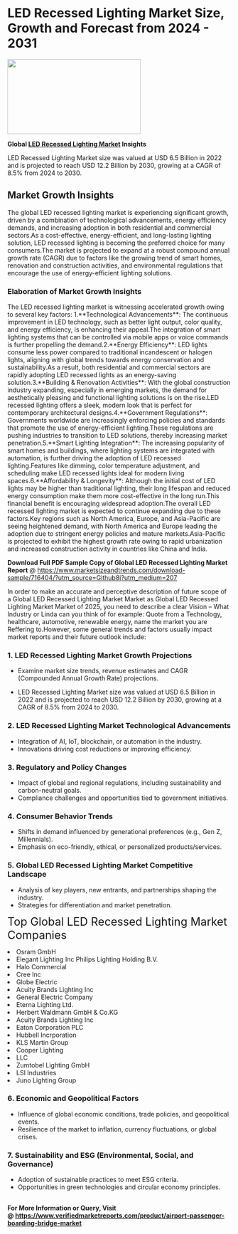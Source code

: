 <H1>LED Recessed Lighting Market Size, Growth and Forecast from 2024 - 2031</H1><img class="aligncenter size-medium wp-image-584254" src="https://thirdeyenews.in/wp-content/uploads/2024/09/Global-Market-Research-300x168.jpeg" alt="" width="300" height="168" /><p><strong>Global&nbsp;<a href="https://www.marketsizeandtrends.com/download-sample/716404/?utm_source=Github8j?utm_medium=207">LED Recessed Lighting Market</a> Insights</strong></p><p>LED Recessed Lighting Market size was valued at USD 6.5 Billion in 2022 and is projected to reach USD 12.2 Billion by 2030, growing at a CAGR of 8.5% from 2024 to 2030.</p><p><h2>Market Growth Insights</h2> The global LED recessed lighting market is experiencing significant growth, driven by a combination of technological advancements, energy efficiency demands, and increasing adoption in both residential and commercial sectors.As a cost-effective, energy-efficient, and long-lasting lighting solution, LED recessed lighting is becoming the preferred choice for many consumers.The market is projected to expand at a robust compound annual growth rate (CAGR) due to factors like the growing trend of smart homes, renovation and construction activities, and environmental regulations that encourage the use of energy-efficient lighting solutions. <h3>Elaboration of Market Growth Insights</h3> The LED recessed lighting market is witnessing accelerated growth owing to several key factors: 1.**Technological Advancements**: The continuous improvement in LED technology, such as better light output, color quality, and energy efficiency, is enhancing their appeal.The integration of smart lighting systems that can be controlled via mobile apps or voice commands is further propelling the demand.2.**Energy Efficiency**: LED lights consume less power compared to traditional incandescent or halogen lights, aligning with global trends towards energy conservation and sustainability.As a result, both residential and commercial sectors are rapidly adopting LED recessed lights as an energy-saving solution.3.**Building & Renovation Activities**: With the global construction industry expanding, especially in emerging markets, the demand for aesthetically pleasing and functional lighting solutions is on the rise.LED recessed lighting offers a sleek, modern look that is perfect for contemporary architectural designs.4.**Government Regulations**: Governments worldwide are increasingly enforcing policies and standards that promote the use of energy-efficient lighting.These regulations are pushing industries to transition to LED solutions, thereby increasing market penetration.5.**Smart Lighting Integration**: The increasing popularity of smart homes and buildings, where lighting systems are integrated with automation, is further driving the adoption of LED recessed lighting.Features like dimming, color temperature adjustment, and scheduling make LED recessed lights ideal for modern living spaces.6.**Affordability & Longevity**: Although the initial cost of LED lights may be higher than traditional lighting, their long lifespan and reduced energy consumption make them more cost-effective in the long run.This financial benefit is encouraging widespread adoption.The overall LED recessed lighting market is expected to continue expanding due to these factors.Key regions such as North America, Europe, and Asia-Pacific are seeing heightened demand, with North America and Europe leading the adoption due to stringent energy policies and mature markets.Asia-Pacific is projected to exhibit the highest growth rate owing to rapid urbanization and increased construction activity in countries like China and India.</p><p><span class=""><strong>Download Full PDF Sample Copy of Global LED Recessed Lighting Market Report</strong> @ <a href="https://www.marketsizeandtrends.com/download-sample/716404/?utm_source=Github8j?utm_medium=207" target="_blank">https://www.marketsizeandtrends.com/download-sample/716404/?utm_source=Github8j?utm_medium=207</a></span></p><p>In order to make an accurate and perceptive description of future scope of a Global&nbsp;LED Recessed Lighting Market Market as Global&nbsp;LED Recessed Lighting Market Market of 2025, you need to describe a clear Vision &ndash; What Industry or Linda can you think of for example: Quote from a Technology, healthcare, automotive, renewable energy, name the market you are Reffering to.However, some general trends and factors usually impact market reports and their future outlook include:</p><h3>1.&nbsp;<strong>LED Recessed Lighting Market Growth Projections</strong></h3><ul><li>Examine market size trends, revenue estimates and CAGR (Compounded Annual Growth Rate) projections.</li><li><p>LED Recessed Lighting Market size was valued at USD 6.5 Billion in 2022 and is projected to reach USD 12.2 Billion by 2030, growing at a CAGR of 8.5% from 2024 to 2030.</p></li></ul><h3>2.&nbsp;<strong>LED Recessed Lighting Market Technological Advancements</strong></h3><ul><li>Integration of AI, IoT, blockchain, or automation in the industry.</li><li>Innovations driving cost reductions or improving efficiency.</li></ul><h3>3.&nbsp;<strong>Regulatory and Policy Changes</strong></h3><ul><li>Impact of global and regional regulations, including sustainability and carbon-neutral goals.</li><li>Compliance challenges and opportunities tied to government initiatives.</li></ul><h3>4.&nbsp;<strong>Consumer Behavior Trends</strong></h3><ul><li>Shifts in demand influenced by generational preferences (e.g., Gen Z, Millennials).</li><li>Emphasis on eco-friendly, ethical, or personalized products/services.</li></ul><h3>5.&nbsp;<strong>Global LED Recessed Lighting Market Competitive Landscape</strong></h3><ul><li>Analysis of key players, new entrants, and partnerships shaping the industry.</li><li>Strategies for differentiation and market penetration.</li></ul><p data-pm-slice="1 1 []"><span style="color: inherit; font-family: inherit; font-size: 25px;">Top Global LED Recessed Lighting Market Companies</span></p><div class="" data-test-id=""><p><li>Osram GmbH</li><li> Elegant Lighting Inc Philips Lighting Holding B.V.</li><li> Halo Commercial</li><li> Cree Inc</li><li> Globe Electric</li><li> Acuity Brands Lighting Inc</li><li> General Electric Company</li><li> Eterna Lighting Ltd.</li><li> Herbert Waldmann GmbH & Co.KG</li><li> Acuity Brands Lighting Inc</li><li> Eaton Corporation PLC</li><li> Hubbell Incrporation</li><li> KLS Martin Group</li><li> Cooper Lighting</li><li> LLC</li><li> Zumtobel Lighting GmbH</li><li> LSI Industries</li><li> Juno Lighting Group</li></p></div><h3>6.&nbsp;<strong>Economic and Geopolitical Factors</strong></h3><ul><li>Influence of global economic conditions, trade policies, and geopolitical events.</li><li>Resilience of the market to inflation, currency fluctuations, or global crises.</li></ul><h3>7.&nbsp;<strong>Sustainability and ESG (Environmental, Social, and Governance)</strong></h3><ul><li>Adoption of sustainable practices to meet ESG criteria.</li><li>Opportunities in green technologies and circular economy principles.</li></ul><h2><strong style="font-size: 14px;">For More Information or Query, Visit @&nbsp;</strong><a style="background-color: #ffffff; font-size: 14px;" href="https://www.marketsizeandtrends.com/report/led-recessed-lighting-market/" target="_blank">https://www.verifiedmarketreports.com/product/airport-passenger-boarding-bridge-market</a></h2>